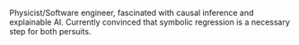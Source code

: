Physicist/Software engineer, fascinated with causal inference and explainable AI. Currently convinced that symbolic regression is a necessary step for both persuits.

<!---
BenjaminLovelady/BenjaminLovelady is a ✨ special ✨ repository because its `README.md` (this file) appears on your GitHub profile.
You can click the Preview link to take a look at your changes.
--->
